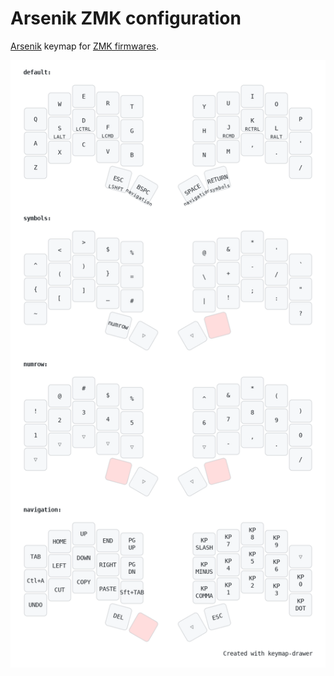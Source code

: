 # Arsenik ZMK configuration

[Arsenik](https://github.com/OneDeadKey/arsenik) keymap for [ZMK firmwares](https://zmk.dev).

![keymap illustration](https://raw.githubusercontent.com/azmeuk/zmk-config/refs/heads/main/img/my_keymap.png)
